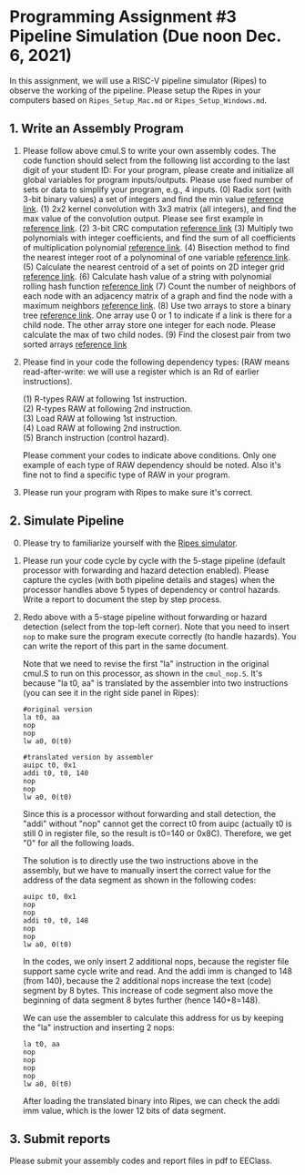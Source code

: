 # Programming Assignment #3 Pipeline Simulation (Due noon Dec. 6, 2021)

In this assignment, we will use a RISC-V pipeline simulator (Ripes) to observe the working of the pipeline.
Please setup the Ripes in your computers based on `Ripes_Setup_Mac.md` or `Ripes_Setup_Windows.md`.

## 1. Write an Assembly Program

1. Please follow above cmul.S to write your own assembly codes. 
   The code function should select from the following list according to the last digit of your student ID:
   For your program, please create and initialize all global variables for program inputs/outputs.
   Please use fixed number of sets or data to simplify your program, e.g., 4 inputs.
   (0) Radix sort (with 3-bit binary values) a set of integers and find the min value [reference link](https://www.geeksforgeeks.org/radix-sort/).
   (1) 2x2 kernel convolution with 3x3 matrix (all integers), and find the max value of the convolution output. Please see first example in [reference link](https://towardsdatascience.com/types-of-convolution-kernels-simplified-f040cb307c37).
   (2) 3-bit CRC computation  [reference link](https://en.wikipedia.org/wiki/Cyclic_redundancy_check#Computation)
   (3) Multiply two polynomials with integer coefficients, and find the sum of all coefficients of multiplication polynomial [reference link](https://www.geeksforgeeks.org/multiply-two-polynomials-2/).
   (4) Bisection method to find the nearest integer root of a polynominal of one variable [reference link](https://www.geeksforgeeks.org/program-for-bisection-method/).
   (5) Calculate the nearest centroid of a set of points on 2D integer grid [reference link](https://math.stackexchange.com/questions/1801867/finding-the-centre-of-an-abritary-set-of-points-in-two-dimensions).
   (6) Calculate hash value of a string with polynomial rolling hash function [reference link](https://cp-algorithms.com/string/string-hashing.html)
   (7) Count the number of neighbors of each node with an adjacency matrix of a graph and find the node with a maximum neighbors [reference link](https://www.geeksforgeeks.org/radix-sort/).
   (8) Use two arrays to store a binary tree [reference link](https://www.geeksforgeeks.org/binary-tree-array-implementation/).
       One array use 0 or 1 to indicate if a link is there for a child node. The other array store one integer for each node.
       Please calculate the max of two child nodes.
   (9) Find the closest pair from two sorted arrays [reference link](https://www.geeksforgeeks.org/given-two-sorted-arrays-number-x-find-pair-whose-sum-closest-x/)

2. Please find in your code the following dependency types:
   (RAW means read-after-write: we will use a register which is an Rd of earlier instructions).  

   (1) R-types RAW at following 1st instruction.  
   (2) R-types RAW at following 2nd instruction.   
   (3) Load RAW at following 1st instruction.   
   (4) Load RAW at following 2nd instruction.  
   (5) Branch instruction (control hazard).  

   Please comment your codes to indicate above conditions.
   Only one example of each type of RAW dependency should be noted.
   Also it's fine not to find a specific type of RAW in your program.

3. Please run your program with Ripes to make sure it's correct.

## 2. Simulate Pipeline

0. Please try to familiarize yourself with the [Ripes simulator](https://github.com/mortbopet/Ripes/wiki/Ripes-Introduction). 
1. Please run your code cycle by cycle with the 5-stage pipeline (default processor with forwarding and hazard detection enabled). 
   Please capture the cycles (with both pipeline details and stages) when the processor handles above 5 types of dependency or control hazards.
   Write a report to document the step by step process.
2. Redo above with a 5-stage pipeline without forwarding or hazard detection (select from the top-left corner).
   Note that you need to insert `nop` to make sure the program execute correctly (to handle hazards).
   You can write the report of this part in the same document.

   Note that we need to revise the first "la" instruction in the original cmul.S to run on this processor, as shown in the `cmul_nop.S`.
   It's because "la t0, aa" is translated by the assembler into two instructions (you can see it in the right side panel in Ripes):

   ```
   #original version
   la t0, aa
   nop
   nop
   lw a0, 0(t0)
   ```

   ```
   #translated version by assembler
   auipc t0, 0x1
   addi t0, t0, 140
   nop
   nop
   lw a0, 0(t0)
   ```

   Since this is a processor without forwarding and stall detection, the "addi"
   without "nop" cannot get the correct t0 from auipc (actually t0 is still 0
   in register file, so the result is t0=140 or 0x8C). Therefore, we get "0" for all the following loads.

   The solution is to directly use the two instructions above in the assembly,
   but we have to manually insert the correct value for the address of the data
   segment as shown in the following codes:

   ```
   auipc t0, 0x1
   nop
   nop
   addi t0, t0, 148
   nop
   nop
   lw a0, 0(t0)
   ```

   In the codes, we only insert 2 additional nops, because the register file 
   support same cycle write and read. And the addi imm is changed to 148 (from 140), because
   the 2 additional nops increase the text (code) segment by 8 bytes. This increase of code segment also 
   move the beginning of data segment 8 bytes further (hence 140+8=148).

   We can use the assembler to calculate this address for us by keeping the "la" instruction and inserting 2 nops:

   ```
   la t0, aa
   nop
   nop
   nop
   nop
   lw a0, 0(t0)
   ```
   After loading the translated binary into Ripes, we can check the addi imm value, which is the lower 12 bits
   of data segment.

## 3. Submit reports

Please submit your assembly codes and report files in pdf to EEClass.
